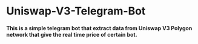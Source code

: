 # Uniswap-V3-Telegram-Bot

#### This is a simple telegram bot that extract data from Uniswap V3 Polygon network that give the real time price of certain bot.
